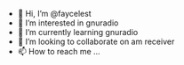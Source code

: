 - 👋 Hi, I’m @faycelest
- 👀 I’m interested in gnuradio
- 🌱 I’m currently learning gnuradio
- 💞️ I’m looking to collaborate on am receiver
- 📫 How to reach me ...

<!---
faycelest/faycelest is a ✨ special ✨ repository because its `README.md` (this file) appears on your GitHub profile.
You can click the Preview link to take a look at your changes.
--->
